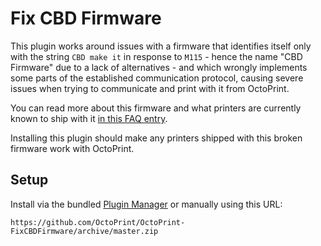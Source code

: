 # Fix CBD Firmware

This plugin works around issues with a firmware that identifies itself only with the string `CBD make it` in response
to `M115` - hence the name "CBD Firmware" due to a lack of alternatives - and which wrongly implements some parts of
the established communication protocol, causing severe issues when trying to communicate and print with it from
OctoPrint.

You can read more about this firmware and what printers are currently known to ship with it
[in this FAQ entry](https://faq.octoprint.org/warning-firmware-broken-cbd).

Installing this plugin should make any printers shipped with this broken firmware work with OctoPrint.

## Setup

Install via the bundled [Plugin Manager](https://github.com/foosel/OctoPrint/wiki/Plugin:-Plugin-Manager)
or manually using this URL:

    https://github.com/OctoPrint/OctoPrint-FixCBDFirmware/archive/master.zip
